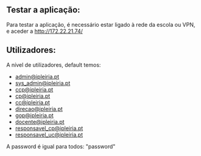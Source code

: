 ## Testar a aplicação:

Para testar a aplicação, é necessário estar ligado à rede da escola ou VPN, 
e aceder a http://172.22.21.74/

## Utilizadores:

A nível de utilizadores, default temos:
 
- admin@ipleiria.pt
- sys_admin@ipleiria.pt
- ccp@ipleiria.pt
- cp@ipleiria.pt
- cc@ipleiria.pt
- direcao@ipleiria.pt
- gop@ipleiria.pt
- docente@ipleiria.pt
- responsavel_cp@ipleiria.pt
- responsavel_uc@ipleiria.pt
 

A password é igual para todos: "password"
